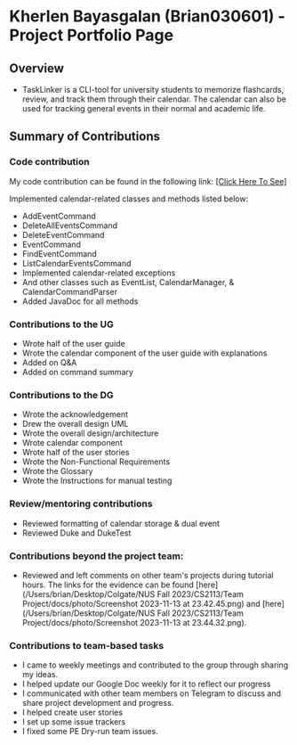 # Kherlen Bayasgalan (Brian030601) - Project Portfolio Page

## Overview

+ TaskLinker is a CLI-tool for university students to memorize flashcards,
  review, and track them through their calendar. The calendar can also be
  used for tracking general events in their normal and academic life.

## Summary of Contributions

### Code contribution

My code contribution can be found in the following link:
[[Click Here To See] ](https://nus-cs2113-ay2324s1.github.io/tp-dashboard/?search=brian030601&breakdown=false&sort=groupTitle%20dsc&sortWithin=title&since=2023-09-22&timeframe=commit&mergegroup=&groupSelect=groupByRepos)

Implemented calendar-related classes and methods listed below:
+ AddEventCommand
+ DeleteAllEventsCommand
+ DeleteEventCommand
+ EventCommand
+ FindEventCommand
+ ListCalendarEventsCommand
+ Implemented calendar-related exceptions
+ And other classes such as EventList, CalendarManager, & CalendarCommandParser
+ Added JavaDoc for all methods

### Contributions to the UG

+ Wrote half of the user guide
+ Wrote the calendar component of the user guide with explanations
+ Added on Q&A
+ Added on command summary

### Contributions to the DG

+ Wrote the acknowledgement
+ Drew the overall design UML
+ Wrote the overall design/architecture
+ Wrote calendar component
+ Wrote half of the user stories
+ Wrote the Non-Functional Requirements
+ Wrote the Glossary
+ Wrote the Instructions for manual testing

### Review/mentoring contributions

+ Reviewed formatting of calendar storage & dual event
+ Reviewed Duke and DukeTest

### Contributions beyond the project team:

+ Reviewed and left comments on other team's projects during 
tutorial hours. The links for the evidence can be found [here](/Users/brian/Desktop/Colgate/NUS Fall 2023/CS2113/Team Project/docs/photo/Screenshot 2023-11-13 at 23.42.45.png)
and [here](/Users/brian/Desktop/Colgate/NUS Fall 2023/CS2113/Team Project/docs/photo/Screenshot 2023-11-13 at 23.44.32.png).


### Contributions to team-based tasks

- I came to weekly meetings and contributed to the group through sharing my ideas.
- I helped update our Google Doc weekly for it to reflect our progress
- I communicated with other team members on Telegram to discuss and share project
development and progress.
- I helped create user stories
- I set up some issue trackers
- I fixed some PE Dry-run team issues.